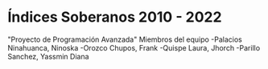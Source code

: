 # Índices Soberanos 2010 - 2022
"Proyecto de Programación Avanzada"
Miembros del equipo
-Palacios Ninahuanca, Ninoska
-Orozco Chupos, Frank
-Quispe Laura, Jhorch
-Parillo Sanchez, Yassmin Diana
